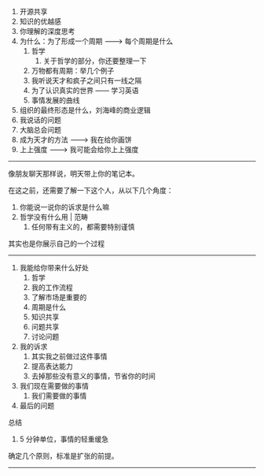 1. 开源共享
2. 知识的优越感
3. 你理解的深度思考
4. 为什么：为了形成一个周期 ---> 每个周期是什么
	1. 哲学
		1. 关于哲学的部分，你还要整理一下
	2. 万物都有周期：举几个例子
	3. 我听说天才和疯子之间只有一线之隔
	4. 为了认识真实的世界 —— 学习英语
	5. 事情发展的曲线
5. 组织的最终形态是什么，刘海峰的商业逻辑
6. 我说话的问题
7. 大脑总会问题
8. 成为天才的方法 ---> 我在给你画饼
9. 上上强度 ---> 我可能会给你上上强度  

---

像朋友聊天那样说，明天带上你的笔记本。

在这之前，还需要了解一下这个人，从以下几个角度：

1. 你能说一说你的诉求是什么嘛
2. 哲学没有什么用 | 范畴
	1. 任何带有主义的，都需要特别谨慎

其实也是你展示自己的一个过程

---

1. 我能给你带来什么好处
	1. 哲学
	2. 我的工作流程
	3. 了解市场是重要的
	4. 周期是什么
	5. 知识共享
	6. 问题共享
	7. 讨论问题
2. 我的诉求
	1. 其实我之前做过这件事情
	2. 提高表达能力
	3. 去掉那些没有意义的事情，节省你的时间
3. 我们现在需要做的事情
	1. 我们需要做的事情
4. 最后的问题

总结

1. 5 分钟单位，事情的轻重缓急

确定几个原则，标准是扩张的前提。

---
